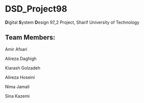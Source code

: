 # DSD_Project98
**D**igital **S**ystem **D**esign 97_2 Project, Sharif University of Technology
## Team Members:

Amir Afsari

Alireza Daghigh

Kiarash Golzadeh

Alireza Hoseini

Nima Jamali

Sina Kazemi
